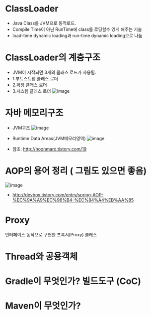 # ClassLoader
* Java Class를 JVM으로 동적로드.
* Compile Time이 아닌 RunTime에 class를 로딩할수 있게 해주는 기술
* load-time dynamic loading과 run-time dynamic loading으로 나눔

# ClassLoader의 계층구조
* JVM이 시작되면 3개의 클래스 로드가 사용됨.
* 1.부트스트팹 클래스 로더
* 2.확장 클래스 로더
* 3.시스템 클래스 로더
![image](https://user-images.githubusercontent.com/34080407/43509763-7cc625b4-95ae-11e8-9ab2-889e1c3fb7ce.png)



# 자바 메모리구조
* JVM구조
![image](https://user-images.githubusercontent.com/34080407/43509938-0c28d472-95af-11e8-9ac3-e0575d31e7c2.png)

* Runtime Data Areas(JVM메모리영역)
![image](https://user-images.githubusercontent.com/34080407/43510003-3e897944-95af-11e8-8f12-adea32e78a70.png)

* 참조: http://hoonmaro.tistory.com/19

# AOP의 용어 정리 ( 그림도 있으면 좋음)

![image](https://t1.daumcdn.net/cfile/tistory/223B623D548C415631)

* http://devbox.tistory.com/entry/spring-AOP-%EC%9A%A9%EC%96%B4-%EC%84%A4%EB%AA%85

# Proxy
인터페이스 동적으로 구현한 프록시(Proxy) 클래스

# Thread와 공용객체

# Gradle이 무엇인가? 빌드도구 (CoC) 

# Maven이 무엇인가?
